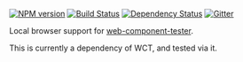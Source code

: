[![NPM version](http://img.shields.io/npm/v/wct-local.svg?style=flat-square)](https://npmjs.org/package/wct-local)
[![Build Status](http://img.shields.io/travis/Polymer/wct-local.svg?style=flat-square)](https://travis-ci.org/Polymer/wct-local)
[![Dependency Status](http://img.shields.io/david/Polymer/wct-local.svg?style=flat-square)](https://david-dm.org/Polymer/wct-local)
[![Gitter](http://img.shields.io/badge/gitter-join%20chat%20%E2%86%92-brightgreen.svg?style=flat-square)](https://gitter.im/Polymer/web-component-tester)

Local browser support for [web-component-tester](https://github.com/Polymer/web-component-tester).

This is currently a dependency of WCT, and tested via it.
